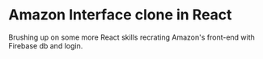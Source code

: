 # Amazon Interface clone in React

Brushing up on some more React skills recrating Amazon's front-end with Firebase db and login.

